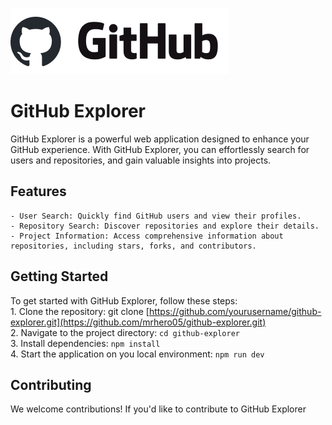 ![Github Explorer](/src/assets/images/Logo.png "Github Explorer Logo")

# GitHub Explorer

GitHub Explorer is a powerful web application designed to enhance your GitHub experience. With GitHub Explorer, you can effortlessly search for users and repositories, and gain valuable insights into projects.

## Features
    - User Search: Quickly find GitHub users and view their profiles.
    - Repository Search: Discover repositories and explore their details.
    - Project Information: Access comprehensive information about repositories, including stars, forks, and contributors.

## Getting Started
To get started with GitHub Explorer, follow these steps:<br>
    1. Clone the repository: git clone [https://github.com/yourusername/github-explorer.git](https://github.com/mrhero05/github-explorer.git)<br>
    2. Navigate to the project directory: `cd github-explorer`<br>
    3. Install dependencies: `npm install`<br>
    4. Start the application on you local environment: `npm run dev`


## Contributing
We welcome contributions! If you'd like to contribute to GitHub Explorer
